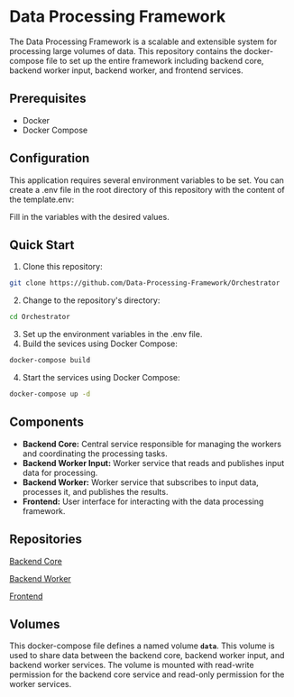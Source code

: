 # Data Processing Framework

The Data Processing Framework is a scalable and extensible system for processing large volumes of data. This repository contains the docker-compose file to set up the entire framework including backend core, backend worker input, backend worker, and frontend services.

## Prerequisites

- Docker
- Docker Compose

## Configuration

This application requires several environment variables to be set. You can create a .env file in the root directory of this repository with the content of the template.env:

Fill in the variables with the desired values.

## Quick Start

1. Clone this repository:
```bash
git clone https://github.com/Data-Processing-Framework/Orchestrator
```
2. Change to the repository's directory:
```bash
cd Orchestrator
```
3. Set up the environment variables in the .env file.
4. Build the sevices using Docker Compose:
```bash
docker-compose build
```
4. Start the services using Docker Compose:
```bash
docker-compose up -d
```

## Components

- **Backend Core:** Central service responsible for managing the workers and coordinating the processing tasks.
- **Backend Worker Input:** Worker service that reads and publishes input data for processing.
- **Backend Worker:** Worker service that subscribes to input data, processes it, and publishes the results.
- **Frontend:** User interface for interacting with the data processing framework.

## Repositories

[Backend Core](https://github.com/Data-Processing-Framework/Backend-Core.git#main)

[Backend Worker](https://github.com/Data-Processing-Framework/Backend-Worker.git#master)

[Frontend](https://github.com/Data-Processing-Framework/Backend-Worker.git#master)

## Volumes

This docker-compose file defines a named volume **`data`**. This volume is used to share data between the backend core, backend worker input, and backend worker services. The volume is mounted with read-write permission for the backend core service and read-only permission for the worker services.
